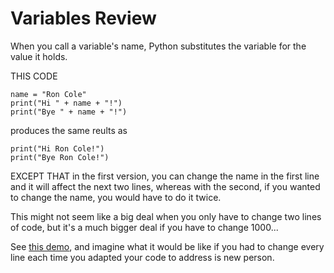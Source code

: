 # Variables Review

When you call a variable's name, Python substitutes the variable for the value it holds.

THIS CODE

```
name = "Ron Cole"
print("Hi " + name + "!")
print("Bye " + name + "!")

```

produces the same reults as 

```
print("Hi Ron Cole!")
print("Bye Ron Cole!")
```

EXCEPT THAT in the first version, you can change the name in the first line and it will affect the next two lines, whereas with the second, if you wanted to change the name, you would have to do it twice.

This might not seem like a big deal when you only have to change two lines of code, but it's a much bigger deal if you have to change 1000...

See [this demo](https://trinket.io/python/8d6dd97818), and imagine what it would be like if you had to change every line each time you adapted your code to address is new person.

